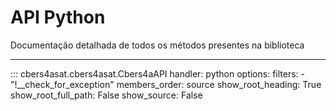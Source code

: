 # API Python

Documentação detalhada de todos os métodos presentes na biblioteca

----

::: cbers4asat.cbers4asat.Cbers4aAPI
    handler: python
    options:
      filters:
        - "!__check_for_exception"
      members_order: source
      show_root_heading: True
      show_root_full_path: False
      show_source: False
